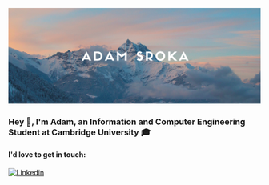 [![Title Photo](img/header.png)](http://adamsroka.io/)

### Hey 👋, I'm Adam, an Information and Computer Engineering Student at Cambridge University 🎓

#### I'd love to get in touch:

[![Linkedin](https://img.shields.io/badge/-LinkedIn-blue?style=flat&logo=Linkedin&logoColor=white)](https://www.linkedin.com/in/adam-sroka/)

<!--
**adam-sroka/adam-sroka** is a ✨ _special_ ✨ repository because its `README.md` (this file) appears on your GitHub profile.

Here are some ideas to get you started:

- 🔭 I’m currently working on ...
- 🌱 I’m currently learning ...
- 👯 I’m looking to collaborate on ...
- 🤔 I’m looking for help with ...
- 💬 Ask me about ...
- 📫 How to reach me: ...
- 😄 Pronouns: ...
- ⚡ Fun fact: ...
-->
